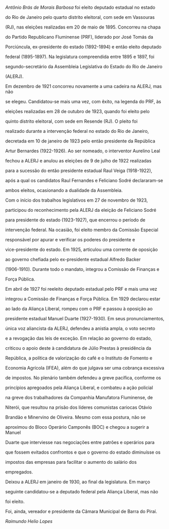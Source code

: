 

*Antônio Brás de Morais Barbosa* foi eleito deputado estadual no estado

do Rio de Janeiro pelo quarto distrito eleitoral, com sede em Vassouras

(RJ), nas eleições realizadas em 20 de maio de 1895. Concorreu na chapa

do Partido Republicano Fluminense (PRF), liderado por José Tomás da

Porciúncula, ex-presidente do estado (1892-1894) e então eleito deputado

federal (1895-1897). Na legislatura compreendida entre 1895 e 1897, foi

segundo-secretário da Assembleia Legislativa do Estado do Rio de Janeiro

(ALERJ).



Em dezembro de 1921 concorreu novamente a uma cadeira na ALERJ, mas não

se elegeu. Candidatou-se mais uma vez, com êxito, na legenda do PRF, às

eleições realizadas em 28 de outubro de 1923, quando foi eleito pelo

quinto distrito eleitoral, com sede em Resende (RJ). O pleito foi

realizado durante a intervenção federal no estado do Rio de Janeiro,

decretada em 10 de janeiro de 1923 pelo então presidente da República

Artur Bernardes (1922-1926). Ao ser nomeado, o interventor Aurelino Leal

fechou a ALERJ e anulou as eleições de 9 de julho de 1922 realizadas

para a sucessão do então presidente estadual Raul Veiga (1918-1922),

após a qual os candidatos Raul Fernandes e Feliciano Sodré declararam-se

ambos eleitos, ocasionando a dualidade da Assembleia.



Com o início dos trabalhos legislativos em 27 de novembro de 1923,

participou do reconhecimento pela ALERJ da eleição de Feliciano Sodré

para presidente do estado (1923-1927), que encerrou o período de

intervenção federal. Na ocasião, foi eleito membro da Comissão Especial

responsável por apurar e verificar os poderes do presidente e

vice-presidente do estado. Em 1925, articulou uma corrente de oposição

ao governo chefiada pelo ex-presidente estadual Alfredo Backer

(1906-1910). Durante todo o mandato, integrou a Comissão de Finanças e

Força Pública.



Em abril de 1927 foi reeleito deputado estadual pelo PRF e mais uma vez

integrou a Comissão de Finanças e Força Pública. Em 1929 declarou estar

ao lado da Aliança Liberal, rompeu com o PRF e passou à oposição ao

presidente estadual Manuel Duarte (1927-1930). Em seus pronunciamentos,

única voz aliancista da ALERJ, defendeu a anistia ampla, o voto secreto

e a revogação das leis de exceção. Em relação ao governo do estado,

criticou o apoio deste à candidatura de Júlio Prestas à presidência da

República, a política de valorização do café e o Instituto de Fomento e

Economia Agrícola (IFEA), além do que julgava ser uma cobrança excessiva

de impostos. No plenário também defendeu a greve pacífica, conforme os

princípios apregoados pela Aliança Liberal, e combateu a ação policial

na greve dos trabalhadores da Companhia Manufatora Fluminense, de

Niterói, que resultou na prisão dos líderes comunistas cariocas Otávio

Brandão e Minervino de Oliveira. Mesmo com essa postura, não se

aproximou do Bloco Operário Camponês (BOC) e chegou a sugerir a Manuel

Duarte que interviesse nas negociações entre patrões e operários para

que fossem evitados confrontos e que o governo do estado diminuísse os

impostos das empresas para facilitar o aumento do salário dos

empregados.



Deixou a ALERJ em janeiro de 1930, ao final da legislatura. Em março

seguinte candidatou-se a deputado federal pela Aliança Liberal, mas não

foi eleito.



Foi, ainda, vereador e presidente da Câmara Municipal de Barra do Piraí.



*Raimundo Helio Lopes*




